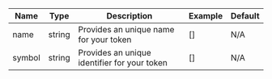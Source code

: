 |Name|Type|Description|Example|Default|
|--- |---|---|---|---|
|name|string|Provides an unique name for your token|[]|N/A|
|symbol|string|Provides an unique identifier for your token|[]|N/A|
